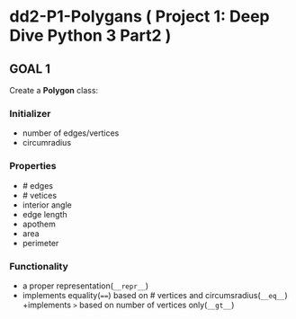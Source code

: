 # dd2-P1-Polygans ( Project 1: Deep Dive Python 3 Part2 )

## GOAL 1

Create a **Polygon** class:


### Initializer
+ number of edges/vertices
+ circumradius

### Properties
+ \# edges
+ \# vetices
+ interior angle
+ edge length
+ apothem
+ area
+ perimeter

### Functionality
+ a proper representation(`__repr__`)
+ implements equality(`==`) based on \# vertices and circumsradius(`__eq__`)
+implements `>` based on number of vertices only(`__gt__`)
